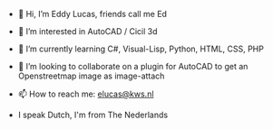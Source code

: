 - 👋 Hi, I’m Eddy Lucas, friends call me Ed
- 👀 I’m interested in AutoCAD / Cicil 3d
- 🌱 I’m currently learning C#, Visual-Lisp, Python, HTML, CSS, PHP
- 💞️ I’m looking to collaborate on a plugin for AutoCAD to get an Openstreetmap image as image-attach
- 📫 How to reach me: elucas@kws.nl

- I speak Dutch, I'm from The Nederlands

<!---
EddyLucasKWS/EddyLucasKWS is a ✨ special ✨ repository because its `README.md` (this file) appears on your GitHub profile.
You can click the Preview link to take a look at your changes.
--->
